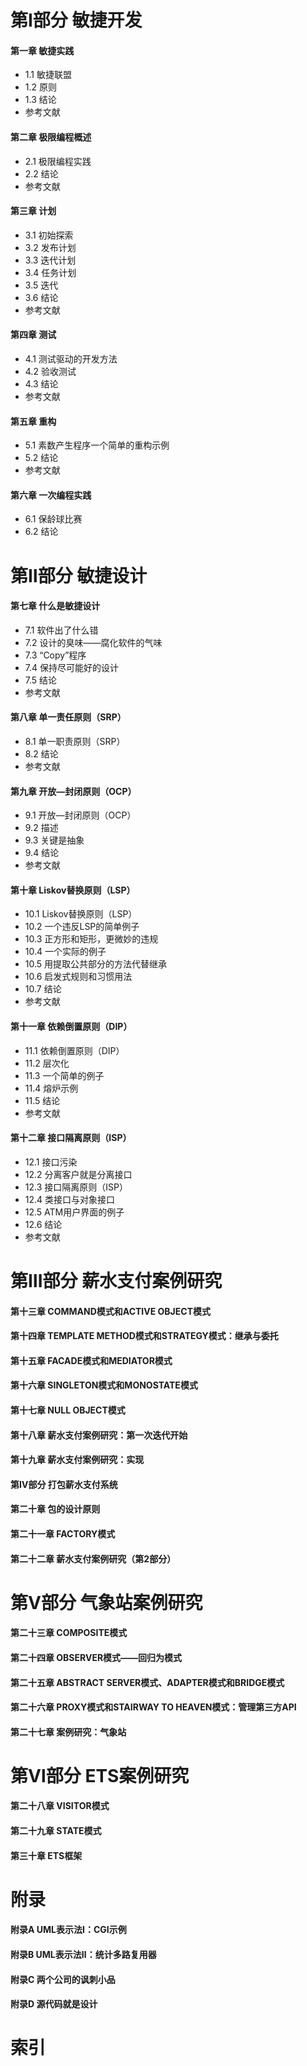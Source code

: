 # 第Ⅰ部分 敏捷开发
#### 第一章 敏捷实践
* 1.1 敏捷联盟
* 1.2 原则
* 1.3 结论
* 参考文献

#### 第二章 极限编程概述
* 2.1 极限编程实践
* 2.2 结论
* 参考文献

#### 第三章 计划
* 3.1 初始探索
* 3.2 发布计划
* 3.3 迭代计划
* 3.4 任务计划
* 3.5 迭代
* 3.6 结论
* 参考文献

#### 第四章 测试
* 4.1 测试驱动的开发方法
* 4.2 验收测试
* 4.3 结论
* 参考文献

#### 第五章 重构
* 5.1 素数产生程序一个简单的重构示例
* 5.2 结论
* 参考文献

#### 第六章 一次编程实践
* 6.1 保龄球比赛
* 6.2 结论

# 第Ⅱ部分 敏捷设计
#### 第七章 什么是敏捷设计
* 7.1 软件出了什么错
* 7.2 设计的臭味——腐化软件的气味
* 7.3 “Copy”程序
* 7.4 保持尽可能好的设计
* 7.5 结论
* 参考文献

#### 第八章 单一责任原则（SRP）
* 8.1 单一职责原则（SRP）
* 8.2 结论
* 参考文献

#### 第九章 开放—封闭原则（OCP）
* 9.1 开放—封闭原则（OCP）
* 9.2 描述
* 9.3 关键是抽象
* 9.4 结论
* 参考文献

#### 第十章 Liskov替换原则（LSP）
* 10.1 Liskov替换原则（LSP）
* 10.2 一个违反LSP的简单例子
* 10.3 正方形和矩形，更微妙的违规
* 10.4 一个实际的例子
* 10.5 用提取公共部分的方法代替继承
* 10.6 启发式规则和习惯用法
* 10.7 结论
* 参考文献

#### 第十一章 依赖倒置原则（DIP）
* 11.1 依赖倒置原则（DIP）
* 11.2 层次化
* 11.3 一个简单的例子
* 11.4 熔炉示例
* 11.5 结论
* 参考文献

#### 第十二章 接口隔离原则（ISP）
* 12.1 接口污染
* 12.2 分离客户就是分离接口
* 12.3 接口隔离原则（ISP）
* 12.4 类接口与对象接口
* 12.5 ATM用户界面的例子
* 12.6 结论
* 参考文献

# 第Ⅲ部分 薪水支付案例研究
#### 第十三章 COMMAND模式和ACTIVE OBJECT模式
#### 第十四章 TEMPLATE METHOD模式和STRATEGY模式：继承与委托
#### 第十五章 FACADE模式和MEDIATOR模式
#### 第十六章 SINGLETON模式和MONOSTATE模式
#### 第十七章 NULL OBJECT模式
#### 第十八章 薪水支付案例研究：第一次迭代开始
#### 第十九章 薪水支付案例研究：实现
#### 第Ⅳ部分 打包薪水支付系统
#### 第二十章 包的设计原则
#### 第二十一章 FACTORY模式
#### 第二十二章 薪水支付案例研究（第2部分）
# 第Ⅴ部分 气象站案例研究
#### 第二十三章 COMPOSITE模式
#### 第二十四章 OBSERVER模式——回归为模式
#### 第二十五章 ABSTRACT SERVER模式、ADAPTER模式和BRIDGE模式
#### 第二十六章 PROXY模式和STAIRWAY TO HEAVEN模式：管理第三方API
#### 第二十七章 案例研究：气象站
# 第Ⅵ部分 ETS案例研究
#### 第二十八章 VISITOR模式
#### 第二十九章 STATE模式
#### 第三十章 ETS框架
# 附录
#### 附录A UML表示法Ⅰ：CGI示例
#### 附录B UML表示法Ⅱ：统计多路复用器
#### 附录C 两个公司的讽刺小品
#### 附录D 源代码就是设计
# 索引